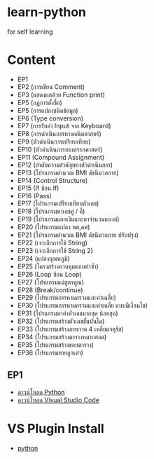 # learn-python
for self learning

# Content
- EP1
- EP2 (การเขียน Comment)
- EP3 (แสดงผลด้วย Function print)
- EP5 (กฏการตั้งชื่อ)
- EP5 (การแปลงชนิดข้อมูล)
- EP6 (Type conversion)
- EP7 (การรับค่า Input จาก Keyboard)
- EP8 (การดำเนินการทางคณิตศาสตร์)
- EP9 (ตัวดำเนินการเปรียบเทียบ)
- EP10 (ตัวดำเนินการทางตรรกศาสตร์)
- EP11 (Compound Assignment)
- EP12 (ลำดับความสำคัญของตัวดำเนินการ)
- EP13 (โปรแกรมคำนวณ BMI ดัชนีมวลกาย)
- EP14 (Control Structure)
- EP15 (If ซ้อน If)
- EP16 (Pass)
- EP17 (โปรแกรมเปรียบเทียบตัวเลข)
- EP18 (โปรแกรมหาเลขคู่ / คี่)
- EP19 (โปรแกรมแลกเงินและหาจำนวนแบงค์)
- EP20 (โปรแกรมแปลง พศ,คศ)
- EP21 (โปรแกรมคำนวณ BMI ดัชนีมวลกาย ปรับปรุง)
- EP22 (เจาะลึกการใช้ String)
- EP23 (เจาะลึกการใช้ String 2)
- EP24 (แปลงอุณหภูมิ)
- EP25 (โครงสร้างควบคุมแบบทำซ้ำ)
- EP26 (Loop ซ้อน Loop)
- EP27 (โปรแกรมแม่สูตรคูณ)
- EP28 (Break/continue)
- EP29 (โปรแกรมการหาผลรวมและค่าเฉลี่ย)
- EP30 (โปรแกรมการหาผลรวมและค่าเฉลี่ย แบบมีเงื่อนไข) 
- EP31 (โปรแกรมหาค่าตัวเลขมากสุด น้อยสุด)
- EP32 (โปรแกรมสร้างตัวเลขขั้นบันได)
- EP33 (โปรแกรมสร้างภาพวาด 4 เหลี่ยมจตุรัส)
- EP34 (โปรแกรมสร้างตารางหมากฮอต)
- EP35 (โปรแกรมสร้างขอบตาราง)
- EP36 (โปรแกรมทายลูกเต๋า)
## EP1
- [ดาวน์โหลด Python](https://www.python.org/downloads)
- [ดาวน์โหลด Visual Studio Code](https://code.visualstudio.com/download)


# VS Plugin Install
* [python](https://marketplace.visualstudio.com/items?itemName=ms-python.python)

